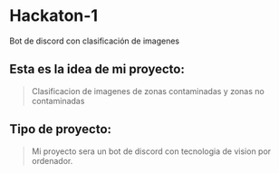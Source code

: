 # Hackaton-1
Bot de discord con clasificación de imagenes

## Esta es la idea de mi proyecto:
> Clasificacion de imagenes de zonas contaminadas y zonas no contaminadas

## Tipo de proyecto:
> Mi proyecto sera un bot de discord con tecnologia de vision por ordenador.
